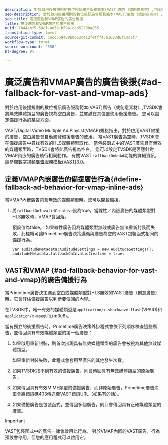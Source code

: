 ```yaml
---
description: 對於啟用後援規則的數位視訊廣告服務範本(VAST)廣告（或創意素材）,TVSDK會將無效媒體類型的廣告視為空白廣告，並嘗試在其位置使用後援廣告。 您可以設定備援行為的某些方面。
seo-description: 對於啟用後援規則的數位視訊廣告服務範本(VAST)廣告（或創意素材）,TVSDK會將無效媒體類型的廣告視為空白廣告，並嘗試在其位置使用後援廣告。 您可以設定備援行為的某些方面。
seo-title: 廣泛廣告和VMAP廣告的廣告後援
title: 廣泛廣告和VMAP廣告的廣告後援
uuid: 7b44abf9-50cf-4e39-b594-ceb52208a865
translation-type: tm+mt
source-git-commit: cecc559480b9b52c412fefff4361603d6f14caf7
workflow-type: tm+mt
source-wordcount: '558'
ht-degree: 0%

---
```



# 廣泛廣告和VMAP廣告的廣告後援{#ad-fallback-for-vast-and-vmap-ads}

對於啟用後援規則的數位視訊廣告服務範本(VAST)廣告（或創意素材）,TVSDK會將無效媒體類型的廣告視為空白廣告，並嘗試在其位置使用後援廣告。 您可以設定備援行為的某些方面。

VAST/Digital Video Multiple Ad Playlist(VMAP)規格指出，對於啟用VAST備援的廣告，空白廣告會自動觸發備援廣告的使用。 當VAST廣告為空時，TVSDK會在備援廣告中尋找有效的HLS媒體類型取代。 當包裝函式中的VAST廣告具有無效的媒體類型時，TVSDK會將此廣告視為空白。 您可以設定TVSDK是否應針對VMAP內嵌的廣告執行相同動作。 有關VAST `fallbackOnNoAd`功能的詳細資訊，請參閱[數字視頻廣告服務模板(VAST)3.0](https://www.iab.net/guidelines/508676/digitalvideo/vsuite/vast)。

## 定義VMAP內嵌廣告的備援廣告行為{#define-fallback-ad-behavior-for-vmap-inline-ads}

當VMAP內嵌廣告包含無效的媒體類型時，您可以開啟備援。

1. 將`fallbackOnInvalidCreative`設為true，當線性／內嵌廣告的媒體類型對HLS無效時，VMAP會回落。

   預設值為false。 如果線性廣告因為媒體類型無效或廣告無法重新封裝而失敗，此標幟可讓Primetime廣告決策遵循與廣告為空的VAST包裝函式相同的備援行為。

   ```
   var auditudeMetadata:AuditudeSettings = new AuditudeSettings(); 
   auditudeMetadata.fallbackOnInvalidCreative = true;
   ```

## VAST和VMAP {#ad-fallback-behavior-for-vast-and-vmap}的廣告備援行為

當Primetime廣告決策遇到空白或媒體類型對HLS無效的VAST廣告（創意廣告）時，它會評估備援廣告以判斷要傳回的內容。

<!--<a id="section_9F60AF00CE9645848EAAF8C06A9E426B"></a>-->

在TVSDK中，唯一有效的媒體類型是`application/x-shockwave-flash`(VPAID)和`application/x-mpegURL`(m3u8)。

當有獨立的後援廣告時，Primetime廣告決策外掛程式會依下列順序檢查這些廣告，並傳回具有有效媒體類型的第一個廣告：

1. 如果啟用重新封裝，則首次出現具有無效媒體類型的廣告會被視為其他無效媒體類型。

   如果重新封裝失敗，此程式會套用至廣告的其他發生次數。
1. 如果TVSDK找不到有效的備援廣告，則會傳回具有無效媒體類型的原始廣告。
1. 如果傳回具有有效MIME類型的備援廣告，而非原始廣告，Primetime廣告決策會將錯誤碼403傳送至VAST錯誤URL（如果有的話）。
1. 如果備援廣告是包裝函式，並傳回多個廣告，則只會傳回具有正確媒體類型的廣告。

>[!IMPORTANT]
>
>VAST包裝函式中的廣告一律會啟用此行為。 對於VMAP內嵌的VAST廣告，行為預設會停用，但您的應用程式可以啟用它。